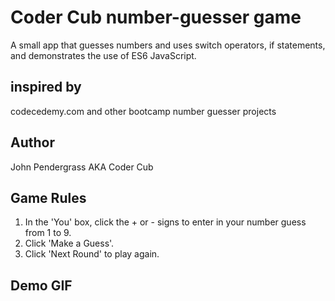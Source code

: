 # Coder Cub number-guesser game
A small app that guesses numbers and uses switch operators, if statements, and demonstrates the use of ES6 JavaScript.

## inspired by 
codecedemy.com and other bootcamp number guesser projects

## Author
John Pendergrass AKA Coder Cub

## Game Rules
1. In the 'You' box, click the + or - signs to enter in your number guess from 1 to 9.
2. Click 'Make a Guess'.
3. Click 'Next Round' to play again.

## Demo GIF



